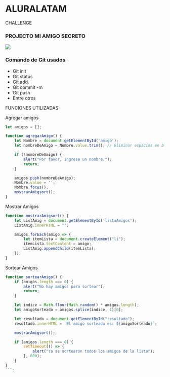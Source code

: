 # ALURALATAM
CHALLENGE
### PROJECTO MI AMIGO SECRETO 
![](https://itconnect.lat/portal/wp-content/uploads/2023/03/Oracle-Next-Education--e1678304093153.png)
### Comando de Git usados 
- Git init
- Git status
- Git add.
- Git commit -m
- Git push
- Entre otros

FUNCIONES UTILIZADAS


Agregar amigos 

```javascript
let amigos = [];

function agregarAmigo() {
    let Nombre = document.getElementById('amigo');
    let nombreDeAmigo = Nombre.value.trim(); // Eliminar espacios en blanco

    if (!nombreDeAmigo) {
        alert("Por favor, ingrese un nombre.");
        return;
    }

    amigos.push(nombreDeAmigo);
    Nombre.value = '';
    Nombre.focus();
    mostrarAmigsort();
}
```
Mostrar Amigos 
```javascript
function mostrarAmigsort() {
    let ListAmig = document.getElementById('listaAmigos');
    ListAmig.innerHTML = "";

    amigos.forEach(amigo => {
        let itemLista = document.createElement("li");
        itemLista.textContent = amigo;
        ListAmig.appendChild(itemLista);
    });
}
```
Sortear Amigos 
```javascript
function sortearAmigo() {
    if (amigos.length === 0) {
        alert("No hay amigos para sortear");
        return;
    }

    let indice = Math.floor(Math.random() * amigos.length);
    let amigoSorteado = amigos.splice(indice, 1)[0];

    let resultado = document.getElementById("resultado");
    resultado.innerHTML = `El amigo sorteado es: ${amigoSorteado}`;

    mostrarAmigsort();

    if (amigos.length === 0) {
        setTimeout(() => {
            alert("Ya se sortearon todos los amigos de la lista");
        }, 600);
    }
}
```:
